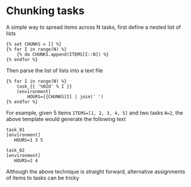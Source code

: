 # Chunking tasks

A simple way to spread items across N tasks, first define
a nested list of lists

```
{% set CHUNKS = [] %}
{% for I in range(N) %}
    {% do CHUNKS.append(ITEMS[I::N]) %}
{% endfor %}
```

Then parse the list of lists into a text file

```
{% for I in range(N) %}
    task_{{ '%02d' % I }}
    [environment]
        HOURS={{CHUNKS[I] | join(' ')
{% endfor %}
```

For example, given 5 items `ITEMS=[1, 2, 3, 4, 5]` and two tasks `N=2`, the
above template would generate the following text

```
task_01
[environment]
   HOURS=1 3 5

task_02
[environment]
   HOURS=2 4
```

Although the above technique is straight forward, alternative assignments of items to tasks can be tricky
